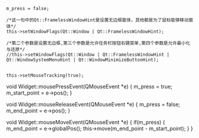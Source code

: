 

    m_press = false;
    
	/*这一句中的Qt::FramelessWindowHint是设置无边框窗体，其他都是为了鼠标能够移动窗体*/
	this->setWindowFlags(Qt::Window | Qt::FramelessWindowHint);
    
	/*第二个参数是设置无边框,第三个参数是允许任务栏按钮右键菜单,第四个参数是允许最小化与还原*/
    //this->setWindowFlags(Qt::Window | Qt::FramelessWindowHint | Qt::WindowSystemMenuHint | Qt::WindowMinimizeButtonHint);
   
	
	this->setMouseTracking(true);
	
void Widget::mousePressEvent(QMouseEvent *e)
{
    m_press = true;
    m_start_point = e->pos();
}

void Widget::mouseReleaseEvent(QMouseEvent *e)
{
    m_press = false;
    m_end_point = e->pos();
}

void Widget::mouseMoveEvent(QMouseEvent *e)
{
    if(m_press)
    {
        m_end_point = e->globalPos();
        this->move(m_end_point - m_start_point);
    }
}